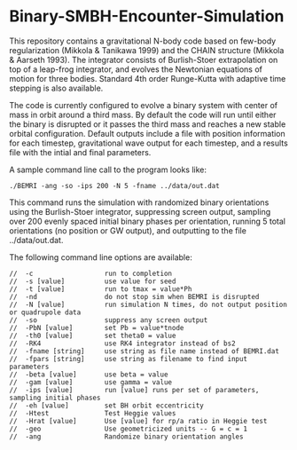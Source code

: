 Binary-SMBH-Encounter-Simulation
================================

This repository contains a gravitational N-body code based on few-body regularization (Mikkola & Tanikawa 1999) and the CHAIN structure (Mikkola & Aarseth 1993). The integrator consists of Burlish-Stoer extrapolation on top of a leap-frog integrator, and evolves the Newtonian equations of motion for three bodies. Standard 4th order Runge-Kutta with adaptive time stepping is also available.

The code is currently configured to evolve a binary system with center of mass in orbit around a third mass. By default the code will run until either the binary is disrupted or it passes the third mass and reaches a new stable orbital configuration. Default outputs include a file with position information for each timestep, gravitational wave output for each timestep, and a results file with the intial and final parameters.

A sample command line call to the program looks like:

	./BEMRI -ang -so -ips 200 -N 5 -fname ../data/out.dat
	
This command runs the simulation with randomized binary orientations using the Burlish-Stoer integrator, suppressing screen output, sampling over 200 evenly spaced initial binary phases per orientation, running 5 total orientations (no position or GW output), and outputting to the file ../data/out.dat.

	
The following command line options are available:

	//	-c					run to completion
	//	-s [value]			use value for seed
	//	-t [value]			run to tmax = value*Ph
	//	-nd					do not stop sim when BEMRI is disrupted
	//	-N [value]			run simulation N times, do not output position or quadrupole data
	//	-so					suppress any screen output
  	//  -PbN [value]		set Pb = value*tnode
  	//	-th0 [value]		set theta0 = value
  	//	-RK4				use RK4 integrator instead of bs2
  	//	-fname [string]		use string as file name instead of BEMRI.dat
  	//	-fpars [string] 	use string as filename to find input parameters
  	//	-beta [value]		use beta = value
	//	-gam [value]		use gamma = value
  	//	-ips [value]		run [value] runs per set of parameters, sampling initial phases
  	//	-eh [value]			set BH orbit eccentricity
	//	-Htest				Test Heggie values
	//	-Hrat [value]		Use [value] for rp/a ratio in Heggie test
	//	-geo				Use geometricized units -- G = c = 1
	//	-ang				Randomize binary orientation angles
